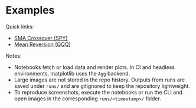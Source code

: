 # Examples

Quick links:
- [SMA Crossover (SPY)](example_sma.ipynb)
- [Mean Reversion (QQQ)](example_mean_reversion.ipynb)

Notes:
- Notebooks fetch or load data and render plots. In CI and headless environments, matplotlib uses the `Agg` backend.
- Large images are not stored in the repo history. Outputs from runs are saved under `runs/` and are gitignored to keep the repository lightweight.
- To reproduce screenshots, execute the notebooks or run the CLI and open images in the corresponding `runs/<timestamp>/` folder.
